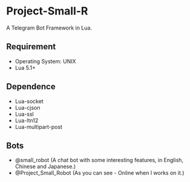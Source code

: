 # Project-Small-R
A Telegram Bot Framework in Lua.

## Requirement
* Operating System: UNIX
* Lua 5.1+

## Dependence
* Lua-socket
* Lua-cjson
* Lua-ssl
* Lua-ltn12
* Lua-multipart-post

## Bots
* @small_robot (A chat bot with some interesting features, in English, Chinese and Japanese.)
* @Project_Small_Robot (As you can see - Online when I works on it.)
